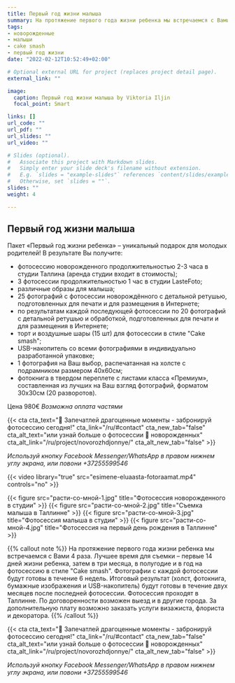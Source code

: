 ```yaml
---
title: Первый год жизни малыша
summary: На протяжение первого года жизни ребенка мы встречаемся с Вами 4 раза. Лучшее время для съемки – первые 14 дней жизни ребенка, затем в три месяца, в полугодие и в год на фотосессию в стиле “Cake smash”.
tags:
- новорожденные
- малыши
- cake smash
- первый год жизни
date: "2022-02-12T10:52:49+02:00"

# Optional external URL for project (replaces project detail page).
external_link: ""

image:
  caption: Первый год жизни малыша by Viktoria Iljin
  focal_point: Smart

links: []
url_code: ""
url_pdf: ""
url_slides: ""
url_video: ""

# Slides (optional).
#   Associate this project with Markdown slides.
#   Simply enter your slide deck's filename without extension.
#   E.g. `slides = "example-slides"` references `content/slides/example-slides.md`.
#   Otherwise, set `slides = ""`.
slides: ""
weight: 4

---
```


## Первый год жизни малыша

Пакет «Первый год жизни ребенка» – уникальный подарок для молодых родителей!
В результате Вы получите:
* фотосессию новорожденного продолжительностью 2-3 часа в студии Таллина (аренда студии входит в стоимость);
* 3 фотосессии продолжительностью 1 час в студии LasteFoto;
* различные образы для малыша;
* 25 фотографий с фотосессии новорождённого с детальной ретушью, подготовленных для печати и для размещения в Интернете;
* по результатам каждой последующей фотосессии по 20 фотографий с детальной ретушью и обработкой, подготовленных для печати и для размещения в Интернете;
* торт и воздушные шары (15 шт) для фотосессии в стиле "Cake smash";
* USB-накопитель со всеми фотографиями в индивидуально разработанной упаковке;
* 1 фотография на Ваш выбор, распечатанная на холсте с подрамником размером 40х60см;
* фотокнига в твердом переплете с листами класса «Премиум», составленная из лучших на Ваш взгляд фотографий, форматом 30х30см (20 разворотов).

Цена 980€ 
_Возможна оплата частями_

{{< cta cta_text="💛 Запечатлей драгоценные моменты - забронируй фотосессию сегодня!" cta_link="/ru/#contact" cta_new_tab="false" cta_alt_text="или узнай больше о фотосессии 👶 новорожденных" cta_alt_link="/ru/project/novorozhdjonnye/" cta_alt_new_tab="false" >}}

_Используй кнопку Facebook Messenger/WhatsApp в правом нижнем углу экрана, или повони +37255599546_

{{< video library="true" src="esimene-eluaasta-fotoraamat.mp4" controls="no" >}}

{{< figure src="расти-со-мной-1.jpg" title="Фотосессия новорожденного в студии" >}}
{{< figure src="расти-со-мной-2.jpg" title="Съемка малыша в Таллинне" >}}
{{< figure src="расти-со-мной-3.jpg" title="Фотосессия малыша в студии" >}}
{{< figure src="расти-со-мной-4.jpg" title="Фотосессия на первый день рождения в Таллинне" >}}

{{% callout note %}}
На протяжение первого года жизни ребенка мы встречаемся с Вами 4 раза. Лучшее время для съемки – первые 14 дней жизни ребенка, затем в три месяца, в полугодие и в год на фотосессию в стиле "Cake smash". Фотографии с каждой фотосессии будут готовы в течение 6 недель. Итоговый результат (холст, фотокнига, бумажные изображения и USB-накопитель) будут готовы в течение двух месяцев после последней фотосессии. Фотосессия проходят в Таллинне. По договоренности возможен выезд и в другие города. За дополнительную плату возможно заказать услуги визажиста, флориста и декоратора.
{{% /callout %}}

{{< cta cta_text="💛 Запечатлей драгоценные моменты - забронируй фотосессию сегодня!" cta_link="/ru/#contact" cta_new_tab="false" cta_alt_text="или узнай больше о фотосессии 👶 новорожденных" cta_alt_link="/ru/project/novorozhdjonnye/" cta_alt_new_tab="false" >}}

_Используй кнопку Facebook Messenger/WhatsApp в правом нижнем углу экрана, или повони +37255599546_